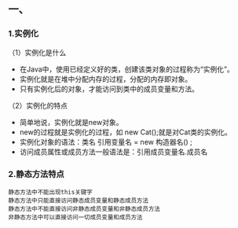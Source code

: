## 一、

### 1.实例化

（1）实例化是什么

- 在Java中，使用已经定义好的类，创建该类对象的过程称为“实例化”。
- 实例化就是在堆中分配内存的过程，分配的内存即对象。
- 只有实例化后的对象，才能访问到类中的成员变量和方法。

（2）实例化的特点

- 简单地说，实例化就是new对象。
- new的过程就是实例化的过程，如 new Cat();就是对Cat类的实例化。
- 实例化对象的语法：类名 引用变量名 = new 构造器名() ;
- 访问成员属性或成员方法一般语法是：引用成员变量名.成员名

### 2.静态方法特点

```
静态方法中不能出现this关键字
静态方法中只能直接访问静态成员变量和静态成员方法
静态方法中不能直接访问非静态成员变量和非静态成员方法
非静态方法中可以直接访问一切成员变量和成员方法
```

